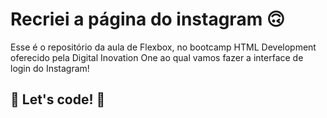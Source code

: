 # Recriei a página do instagram 🙃

Esse é o repositório da aula de Flexbox, no bootcamp HTML Development oferecido pela Digital Inovation One ao qual vamos fazer a interface de login do Instagram! 

## 🚀 Let's code! 🚀
